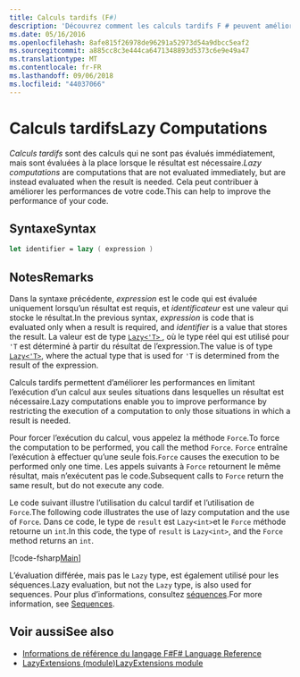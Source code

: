 ```yaml
---
title: Calculs tardifs (F#)
description: 'Découvrez comment les calculs tardifs F # peuvent améliorer les performances de vos applications et les bibliothèques.'
ms.date: 05/16/2016
ms.openlocfilehash: 8afe815f26978de96291a52973d54a9dbcc5eaf2
ms.sourcegitcommit: a885cc8c3e444ca6471348893d5373c6e9e49a47
ms.translationtype: MT
ms.contentlocale: fr-FR
ms.lasthandoff: 09/06/2018
ms.locfileid: "44037066"
---
```

# <a name="lazy-computations"></a><span data-ttu-id="ebad3-103">Calculs tardifs</span><span class="sxs-lookup"><span data-stu-id="ebad3-103">Lazy Computations</span></span>

<span data-ttu-id="ebad3-104">*Calculs tardifs* sont des calculs qui ne sont pas évalués immédiatement, mais sont évaluées à la place lorsque le résultat est nécessaire.</span><span class="sxs-lookup"><span data-stu-id="ebad3-104">*Lazy computations* are computations that are not evaluated immediately, but are instead evaluated when the result is needed.</span></span> <span data-ttu-id="ebad3-105">Cela peut contribuer à améliorer les performances de votre code.</span><span class="sxs-lookup"><span data-stu-id="ebad3-105">This can help to improve the performance of your code.</span></span>

## <a name="syntax"></a><span data-ttu-id="ebad3-106">Syntaxe</span><span class="sxs-lookup"><span data-stu-id="ebad3-106">Syntax</span></span>

```fsharp
let identifier = lazy ( expression )
```

## <a name="remarks"></a><span data-ttu-id="ebad3-107">Notes</span><span class="sxs-lookup"><span data-stu-id="ebad3-107">Remarks</span></span>

<span data-ttu-id="ebad3-108">Dans la syntaxe précédente, *expression* est le code qui est évaluée uniquement lorsqu’un résultat est requis, et *identificateur* est une valeur qui stocke le résultat.</span><span class="sxs-lookup"><span data-stu-id="ebad3-108">In the previous syntax, *expression* is code that is evaluated only when a result is required, and *identifier* is a value that stores the result.</span></span> <span data-ttu-id="ebad3-109">La valeur est de type [ `Lazy<'T>` ](https://msdn.microsoft.com/library/b29d0af5-6efb-4a55-a278-2662a4ecc489), où le type réel qui est utilisé pour `'T` est déterminé à partir du résultat de l’expression.</span><span class="sxs-lookup"><span data-stu-id="ebad3-109">The value is of type [`Lazy<'T>`](https://msdn.microsoft.com/library/b29d0af5-6efb-4a55-a278-2662a4ecc489), where the actual type that is used for `'T` is determined from the result of the expression.</span></span>

<span data-ttu-id="ebad3-110">Calculs tardifs permettent d’améliorer les performances en limitant l’exécution d’un calcul aux seules situations dans lesquelles un résultat est nécessaire.</span><span class="sxs-lookup"><span data-stu-id="ebad3-110">Lazy computations enable you to improve performance by restricting the execution of a computation to only those situations in which a result is needed.</span></span>

<span data-ttu-id="ebad3-111">Pour forcer l’exécution du calcul, vous appelez la méthode `Force`.</span><span class="sxs-lookup"><span data-stu-id="ebad3-111">To force the computation to be performed, you call the method `Force`.</span></span> <span data-ttu-id="ebad3-112">`Force` entraîne l’exécution à effectuer qu’une seule fois.</span><span class="sxs-lookup"><span data-stu-id="ebad3-112">`Force` causes the execution to be performed only one time.</span></span> <span data-ttu-id="ebad3-113">Les appels suivants à `Force` retournent le même résultat, mais n’exécutent pas le code.</span><span class="sxs-lookup"><span data-stu-id="ebad3-113">Subsequent calls to `Force` return the same result, but do not execute any code.</span></span>

<span data-ttu-id="ebad3-114">Le code suivant illustre l’utilisation du calcul tardif et l’utilisation de `Force`.</span><span class="sxs-lookup"><span data-stu-id="ebad3-114">The following code illustrates the use of lazy computation and the use of `Force`.</span></span> <span data-ttu-id="ebad3-115">Dans ce code, le type de `result` est `Lazy<int>`et le `Force` méthode retourne un `int`.</span><span class="sxs-lookup"><span data-stu-id="ebad3-115">In this code, the type of `result` is `Lazy<int>`, and the `Force` method returns an `int`.</span></span>

[!code-fsharp[Main](../../../samples/snippets/fsharp/lang-ref-2/snippet73011.fs)]

<span data-ttu-id="ebad3-116">L’évaluation différée, mais pas le `Lazy` type, est également utilisé pour les séquences.</span><span class="sxs-lookup"><span data-stu-id="ebad3-116">Lazy evaluation, but not the `Lazy` type, is also used for sequences.</span></span> <span data-ttu-id="ebad3-117">Pour plus d’informations, consultez [séquences](sequences.md).</span><span class="sxs-lookup"><span data-stu-id="ebad3-117">For more information, see [Sequences](sequences.md).</span></span>

## <a name="see-also"></a><span data-ttu-id="ebad3-118">Voir aussi</span><span class="sxs-lookup"><span data-stu-id="ebad3-118">See also</span></span>

- [<span data-ttu-id="ebad3-119">Informations de référence du langage F#</span><span class="sxs-lookup"><span data-stu-id="ebad3-119">F# Language Reference</span></span>](index.md)
- [<span data-ttu-id="ebad3-120">LazyExtensions (module)</span><span class="sxs-lookup"><span data-stu-id="ebad3-120">LazyExtensions module</span></span>](https://msdn.microsoft.com/library/86671f40-84a0-402a-867d-ae596218d948)
